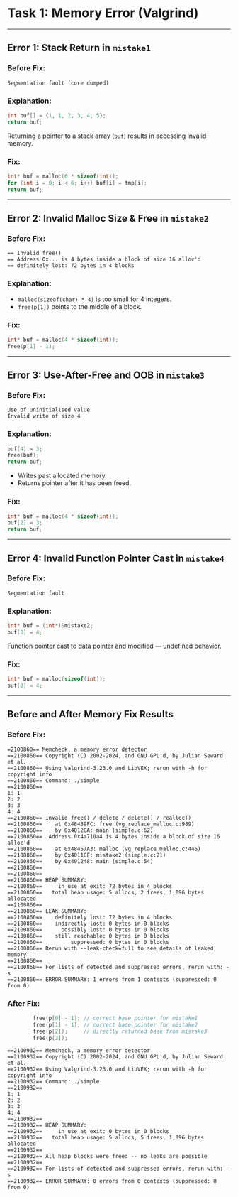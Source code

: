 
# Task 1: Memory Error (Valgrind)

---

## Error 1: Stack Return in `mistake1`

### Before Fix:
```
Segmentation fault (core dumped)
```

### Explanation:
```c
int buf[] = {1, 1, 2, 3, 4, 5};
return buf;
```
Returning a pointer to a stack array (`buf`) results in accessing invalid memory.

### Fix:
```c
int* buf = malloc(6 * sizeof(int));
for (int i = 0; i < 6; i++) buf[i] = tmp[i];
return buf;
```

---

## Error 2: Invalid Malloc Size & Free in `mistake2`

### Before Fix:
```
== Invalid free()
== Address 0x... is 4 bytes inside a block of size 16 alloc'd
== definitely lost: 72 bytes in 4 blocks
```

### Explanation:
- `malloc(sizeof(char) * 4)` is too small for 4 integers.
- `free(p[1])` points to the middle of a block.

### Fix:
```c
int* buf = malloc(4 * sizeof(int));
free(p[1] - 1);
```

---

## Error 3: Use-After-Free and OOB in `mistake3`

### Before Fix:
```
Use of uninitialised value
Invalid write of size 4
```

### Explanation:
```c
buf[4] = 3;
free(buf);
return buf;
```
- Writes past allocated memory.
- Returns pointer after it has been freed.

### Fix:
```c
int* buf = malloc(4 * sizeof(int));
buf[2] = 3;
return buf;
```

---

## Error 4: Invalid Function Pointer Cast in `mistake4`

### Before Fix:
```
Segmentation fault
```

### Explanation:
```c
int* buf = (int*)&mistake2;
buf[0] = 4;
```
Function pointer cast to data pointer and modified — undefined behavior.

### Fix:
```c
int* buf = malloc(sizeof(int));
buf[0] = 4;
```

---

## Before and After Memory Fix Results

### Before Fix:
```valgrind ./simple
=2100860== Memcheck, a memory error detector
==2100860== Copyright (C) 2002-2024, and GNU GPL'd, by Julian Seward et al.
==2100860== Using Valgrind-3.23.0 and LibVEX; rerun with -h for copyright info
==2100860== Command: ./simple
==2100860==
1: 1
2: 2
3: 3
4: 4
==2100860== Invalid free() / delete / delete[] / realloc()
==2100860==    at 0x48489FC: free (vg_replace_malloc.c:989)
==2100860==    by 0x4012CA: main (simple.c:62)
==2100860==  Address 0x4a710a4 is 4 bytes inside a block of size 16 alloc'd
==2100860==    at 0x48457A3: malloc (vg_replace_malloc.c:446)
==2100860==    by 0x4011CF: mistake2 (simple.c:21)
==2100860==    by 0x401248: main (simple.c:54)
==2100860==
==2100860==
==2100860== HEAP SUMMARY:
==2100860==     in use at exit: 72 bytes in 4 blocks
==2100860==   total heap usage: 5 allocs, 2 frees, 1,096 bytes allocated
==2100860==
==2100860== LEAK SUMMARY:
==2100860==    definitely lost: 72 bytes in 4 blocks
==2100860==    indirectly lost: 0 bytes in 0 blocks
==2100860==      possibly lost: 0 bytes in 0 blocks
==2100860==    still reachable: 0 bytes in 0 blocks
==2100860==         suppressed: 0 bytes in 0 blocks
==2100860== Rerun with --leak-check=full to see details of leaked memory
==2100860==
==2100860== For lists of detected and suppressed errors, rerun with: -s
==2100860== ERROR SUMMARY: 1 errors from 1 contexts (suppressed: 0 from 0)
```

### After Fix:
```simple.c
        free(p[0] - 1); // correct base pointer for mistake1
	    free(p[1] - 1); // correct base pointer for mistake2
	    free(p[2]);     // directly returned base from mistake3
	    free(p[3]); 
```
```valgrind ./simple
==2100932== Memcheck, a memory error detector
==2100932== Copyright (C) 2002-2024, and GNU GPL'd, by Julian Seward et al.
==2100932== Using Valgrind-3.23.0 and LibVEX; rerun with -h for copyright info
==2100932== Command: ./simple
==2100932==
1: 1
2: 2
3: 3
4: 4
==2100932==
==2100932== HEAP SUMMARY:
==2100932==     in use at exit: 0 bytes in 0 blocks
==2100932==   total heap usage: 5 allocs, 5 frees, 1,096 bytes allocated
==2100932==
==2100932== All heap blocks were freed -- no leaks are possible
==2100932==
==2100932== For lists of detected and suppressed errors, rerun with: -s
==2100932== ERROR SUMMARY: 0 errors from 0 contexts (suppressed: 0 from 0)
```
